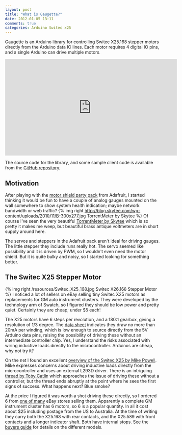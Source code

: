```yaml
---
layout: post
title: "What is Gaugette?"
date: 2012-01-05 13:11
comments: true
categories: Arduino Switec x25
---
```


Gaugette is an Arduino library for controlling Switec X25.168 stepper motors
directly from the Arduino data IO lines.  Each motor requires 4 digital IO pins,
and a single Arduino can drive multiple motors.

<iframe width="560" height="315" src="http://www.youtube.com/embed/Z-f4m18n48I" frameborder="0" allowfullscreen></iframe>

The source code for the library, and some sample client code is available from the
[GitHub repository](https://github.com/clearwater/gaugette).

Motivation
----------

After playing with the
[motor shield party pack](http://www.adafruit.com/products/171) from Adafruit,
I started thinking it would be fun to have a couple of analog gauges
mounted on the wall somewhere to show system health indication; maybe network bandwidth or
web traffic? 
{% img right http://blog.skytee.com/wp-content/uploads/2010/11/B-300x277.jpg TorrentMeter by Skytee %}
Of course I've seen the very beautiful 
[TorrentMeter by Skytee](http://blog.skytee.com/2010/11/torrentmeter-a-steampunk-bandwidth-meter/)
which is so pretty it makes me weep, but beautiful brass antique voltmeters are in short supply 
around here.

The servos and steppers in the Adafruit pack aren't ideal for driving gauges.  The little stepper they 
include runs really hot.  The servo seemed
like possibility and it is driven by PWM, so I wouldn't even need the motor shield.
But it is quite bulky and noisy, so I started looking for something better.

The Switec X25 Stepper Motor
----------------------------

{% img right /resources/Switec_X25_168.jpg Switec X26.168 Stepper Motor %}
I noticed a lot of sellers on eBay selling tiny Switec X25
motors as replacements for GM auto instrument clusters.  They were developed 
by the technology arm of Swatch, so I figured they should be low power and
pretty quiet.  Certainly they are cheap; under $5 each!  

The X25 motors have 6 steps per revolution, and a 180:1 gearbox, giving a
resolution of 1/3 degree.
The [data sheet](/resources/switec/X25_xxx_01_SP_E-1.pdf)
indicates they draw no more than 20mA per winding, which is low enough to source directly from the 5V
Arduino data pins, raising the possibility of driving these without an intermediate controller chip. Yes, I 
understand the risks associated with wiring inductive loads directly to the microcontroller.  Arduinos are
cheap, why not try it?

On the net I found an excellent 
[overview of the Switec X25 by Mike Powell](http://www.mycockpit.org/forums/content.php/355-An-Easy-Approach-to-an-Analog-Gauge).
Mike expresses concerns about driving inductive loads directly from the microcontroller and uses
an external L293D driver.  There is an intriguing 
[thread by Toby Catlin](http://www.arduino.cc/cgi-bin/yabb2/YaBB.pl?num=1260978962)
which approaches the issue of driving these without a controller, but the thread ends abruptly at the point
where he sees the first signs of success.  What happens next?  Blue smoke?

At the price I figured it was worth a shot driving these directly, 
so I ordered 6 from  [one of many](http://stores.ebay.com.au/partsangel)
eBay stores selling them.  Apparently a complete GM instrument cluster has 6 motors, so 6 is a popular quantity.
In all it cost about $25 including postage from the US to Australia.
At the time of writing they carry both the X25.168
with rear contacts, and the X25.589 with front contacts and a longer indicator shaft.
Both have internal stops.  See the [buyers guide](/resources/switec/ISM_Buyers_Guide.pdf) for details
on the different models.






